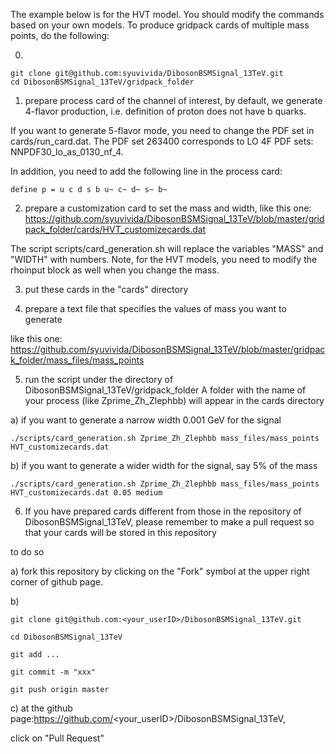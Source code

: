 The example below is for the HVT model. You should modify the commands based on your own models.
To produce gridpack cards of multiple mass points, do the following:

0)

```
git clone git@github.com:syuvivida/DibosonBSMSignal_13TeV.git 
cd DibosonBSMSignal_13TeV/gridpack_folder
```

1) prepare process card of the channel of interest, by default, we 
 generate 4-flavor production, i.e. definition of proton does not have b 
 quarks.

 If you want to generate 5-flavor mode, you need to change the PDF set in 
 cards/run_card.dat. 
 The PDF set 263400 corresponds to LO 4F PDF sets: NNPDF30_lo_as_0130_nf_4.

 In addition, you need to add the following line in the process card:

 ```
 define p = u c d s b u~ c~ d~ s~ b~
 ```

2) prepare a customization card to set the mass and width, 
like this one:
https://github.com/syuvivida/DibosonBSMSignal_13TeV/blob/master/gridpack_folder/cards/HVT_customizecards.dat

The script scripts/card_generation.sh will replace the variables "MASS" and 
"WIDTH" with numbers. Note, for the HVT models, you need to modify the 
rhoinput block as well when you change the mass.


3) put these cards in the "cards" directory

4) prepare a text file that specifies the values of mass you want to 
generate 

like this one:
https://github.com/syuvivida/DibosonBSMSignal_13TeV/blob/master/gridpack_folder/mass_files/mass_points

5) run the script under the directory of DibosonBSMSignal_13TeV/gridpack_folder 
  A folder with the name of your process (like Zprime_Zh_Zlephbb) will appear 
in the cards directory

  a) if you want to generate a narrow width 0.001 GeV for the signal

```
./scripts/card_generation.sh Zprime_Zh_Zlephbb mass_files/mass_points HVT_customizecards.dat
```

  b) if you want to generate a wider width for the signal, say 5% of the mass

```
./scripts/card_generation.sh Zprime_Zh_Zlephbb mass_files/mass_points HVT_customizecards.dat 0.05 medium
```

6) If you have prepared cards different from those in the repository of DibosonBSMSignal_13TeV, please remember to make a pull request so that your cards will be stored in this repository

to do so

 a) fork this repository by clicking on the "Fork" symbol at the upper right corner of github page.

 b) 
``` 
git clone git@github.com:<your_userID>/DibosonBSMSignal_13TeV.git

cd DibosonBSMSignal_13TeV

git add ...

git commit -m "xxx"

git push origin master
```
 c) at the github page:https://github.com/<your_userID>/DibosonBSMSignal_13TeV,

  click on "Pull Request"
 


  
 
